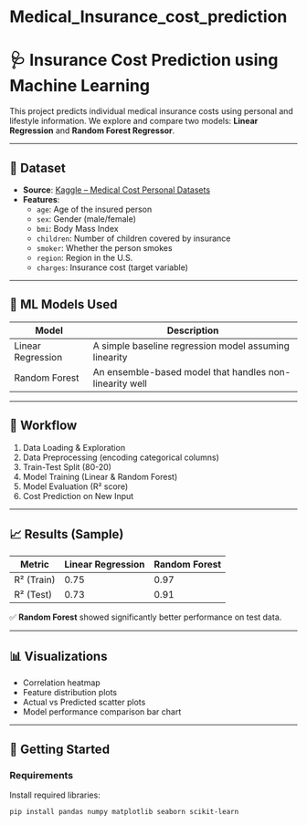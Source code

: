 # Medical_Insurance_cost_prediction

# 🩺 Insurance Cost Prediction using Machine Learning

This project predicts individual medical insurance costs using personal and lifestyle information. We explore and compare two models: **Linear Regression** and **Random Forest Regressor**.

---

## 📂 Dataset

- **Source**: [Kaggle – Medical Cost Personal Datasets](https://www.kaggle.com/datasets/mirichoi0218/insurance)
- **Features**:
  - `age`: Age of the insured person
  - `sex`: Gender (male/female)
  - `bmi`: Body Mass Index
  - `children`: Number of children covered by insurance
  - `smoker`: Whether the person smokes
  - `region`: Region in the U.S.
  - `charges`: Insurance cost (target variable)

---

## 🧠 ML Models Used

| Model              | Description                                              |
|-------------------|----------------------------------------------------------|
| Linear Regression  | A simple baseline regression model assuming linearity   |
| Random Forest      | An ensemble-based model that handles non-linearity well |

---

## 🔁 Workflow

1. Data Loading & Exploration
2. Data Preprocessing (encoding categorical columns)
3. Train-Test Split (80-20)
4. Model Training (Linear & Random Forest)
5. Model Evaluation (R² score)
6. Cost Prediction on New Input

---

## 📈 Results (Sample)

| Metric        | Linear Regression | Random Forest |
|---------------|-------------------|----------------|
| R² (Train)    | 0.75              | 0.97           |
| R² (Test)     | 0.73              | 0.91           |

✅ **Random Forest** showed significantly better performance on test data.

---

## 📊 Visualizations

- Correlation heatmap
- Feature distribution plots
- Actual vs Predicted scatter plots
- Model performance comparison bar chart

---

## 🚀 Getting Started

### Requirements
Install required libraries:

```bash
pip install pandas numpy matplotlib seaborn scikit-learn
